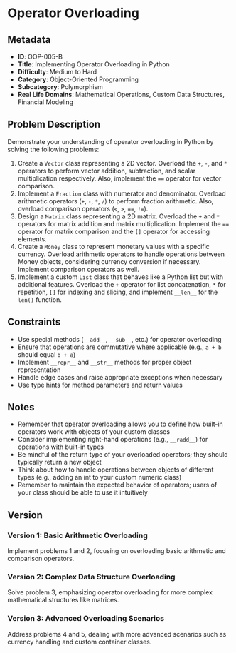 # Operator Overloading
## Metadata
- **ID**: OOP-005-B
- **Title**: Implementing Operator Overloading in Python
- **Difficulty**: Medium to Hard
- **Category**: Object-Oriented Programming
- **Subcategory**: Polymorphism
- **Real Life Domains**: Mathematical Operations, Custom Data Structures, Financial Modeling
## Problem Description
Demonstrate your understanding of operator overloading in Python by solving the following problems:
1. Create a `Vector` class representing a 2D vector. Overload the `+`, `-`, and `*` operators to perform vector addition, subtraction, and scalar multiplication respectively. Also, implement the `==` operator for vector comparison.
2. Implement a `Fraction` class with numerator and denominator. Overload arithmetic operators (`+`, `-`, `*`, `/`) to perform fraction arithmetic. Also, overload comparison operators (`<`, `>`, `==`, `!=`).
3. Design a `Matrix` class representing a 2D matrix. Overload the `+` and `*` operators for matrix addition and matrix multiplication. Implement the `==` operator for matrix comparison and the `[]` operator for accessing elements.
4. Create a `Money` class to represent monetary values with a specific currency. Overload arithmetic operators to handle operations between Money objects, considering currency conversion if necessary. Implement comparison operators as well.
5. Implement a custom `List` class that behaves like a Python list but with additional features. Overload the `+` operator for list concatenation, `*` for repetition, `[]` for indexing and slicing, and implement `__len__` for the `len()` function.
## Constraints
- Use special methods (`__add__`, `__sub__`, etc.) for operator overloading
- Ensure that operations are commutative where applicable (e.g., `a + b` should equal `b + a`)
- Implement `__repr__` and `__str__` methods for proper object representation
- Handle edge cases and raise appropriate exceptions when necessary
- Use type hints for method parameters and return values
## Notes
- Remember that operator overloading allows you to define how built-in operators work with objects of your custom classes
- Consider implementing right-hand operations (e.g., `__radd__`) for operations with built-in types
- Be mindful of the return type of your overloaded operators; they should typically return a new object
- Think about how to handle operations between objects of different types (e.g., adding an int to your custom numeric class)
- Remember to maintain the expected behavior of operators; users of your class should be able to use it intuitively
## Version
### Version 1: Basic Arithmetic Overloading
Implement problems 1 and 2, focusing on overloading basic arithmetic and comparison operators.

### Version 2: Complex Data Structure Overloading
Solve problem 3, emphasizing operator overloading for more complex mathematical structures like matrices.

### Version 3: Advanced Overloading Scenarios
Address problems 4 and 5, dealing with more advanced scenarios such as currency handling and custom container classes.
